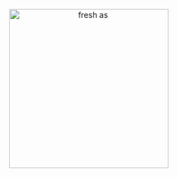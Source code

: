 <p align='center'>
  <img width="285" alt="fresh as" src="https://user-images.githubusercontent.com/1913316/52131506-cf532b80-2634-11e9-93ef-3decc8b54bb1.png">
</p>
